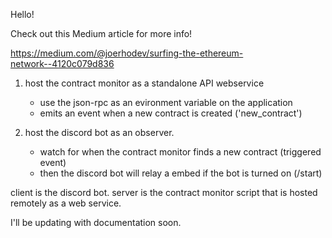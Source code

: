 Hello!

Check out this Medium article for more info!

https://medium.com/@joerhodev/surfing-the-ethereum-network-️-4120c079d836

1. host the contract monitor as a standalone API webservice
   - use the json-rpc as an evironment variable on the application
   - emits an event when a new contract is created ('new_contract')

2. host the discord bot as an observer.
   - watch for when the contract monitor finds a new contract (triggered event)
   - then the discord bot will relay a embed if the bot is turned on (/start)
   
client is the discord bot.
server is the contract monitor script that is hosted remotely as a web service.

I'll be updating with documentation soon.
